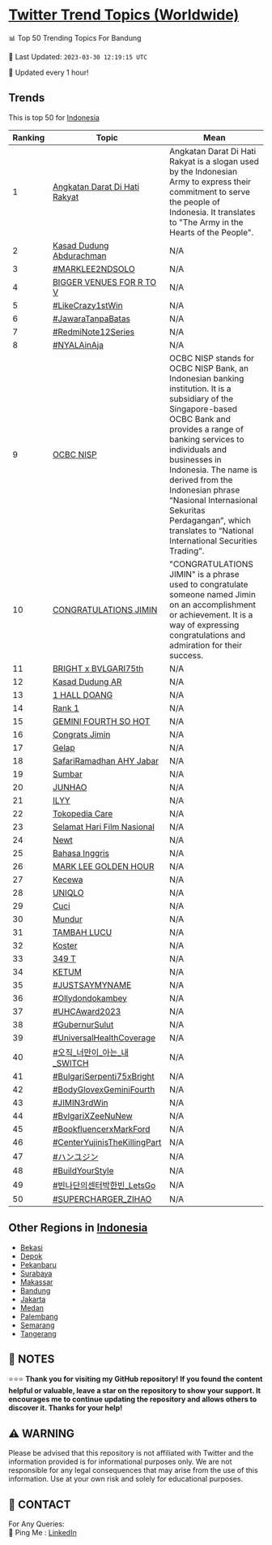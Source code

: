 [Twitter Trend Topics (Worldwide)](https://github.com/ErcinDedeoglu/Twitter-Trend-Topics)
==========


📊 Top 50 Trending Topics For Bandung

📆 Last Updated: `2023-03-30 12:19:15 UTC`

🔧 Updated every 1 hour!


## Trends

This is top 50 for [Indonesia](</Indonesia>)

| Ranking | Topic | Mean |
| ------- | ------------ | ------------ |
| 1 | [Angkatan Darat Di Hati Rakyat](http://twitter.com/search?q=Angkatan+Darat+Di+Hati+Rakyat) | Angkatan Darat Di Hati Rakyat is a slogan used by the Indonesian Army to express their commitment to serve the people of Indonesia. It translates to "The Army in the Hearts of the People". |
| 2 | [Kasad Dudung Abdurachman](http://twitter.com/search?q=Kasad+Dudung+Abdurachman) | N/A |
| 3 | [#MARKLEE2NDSOLO](http://twitter.com/search?q=%23MARKLEE2NDSOLO) | N/A |
| 4 | [BIGGER VENUES FOR R TO V](http://twitter.com/search?q=BIGGER+VENUES+FOR+R+TO+V) | N/A |
| 5 | [#LikeCrazy1stWin](http://twitter.com/search?q=%23LikeCrazy1stWin) | N/A |
| 6 | [#JawaraTanpaBatas](http://twitter.com/search?q=%23JawaraTanpaBatas) | N/A |
| 7 | [#RedmiNote12Series](http://twitter.com/search?q=%23RedmiNote12Series) | N/A |
| 8 | [#NYALAinAja](http://twitter.com/search?q=%23NYALAinAja) | N/A |
| 9 | [OCBC NISP](http://twitter.com/search?q=OCBC+NISP) | OCBC NISP stands for OCBC NISP Bank, an Indonesian banking institution. It is a subsidiary of the Singapore-based OCBC Bank and provides a range of banking services to individuals and businesses in Indonesia. The name is derived from the Indonesian phrase “Nasional Internasional Sekuritas Perdagangan”, which translates to “National International Securities Trading”. |
| 10 | [CONGRATULATIONS JIMIN](http://twitter.com/search?q=CONGRATULATIONS+JIMIN) | "CONGRATULATIONS JIMIN" is a phrase used to congratulate someone named Jimin on an accomplishment or achievement. It is a way of expressing congratulations and admiration for their success. |
| 11 | [BRIGHT x BVLGARI75th](http://twitter.com/search?q=BRIGHT+x+BVLGARI75th) | N/A |
| 12 | [Kasad Dudung AR](http://twitter.com/search?q=Kasad+Dudung+AR) | N/A |
| 13 | [1 HALL DOANG](http://twitter.com/search?q=1+HALL+DOANG) | N/A |
| 14 | [Rank 1](http://twitter.com/search?q=Rank+1) | N/A |
| 15 | [GEMINI FOURTH SO HOT](http://twitter.com/search?q=GEMINI+FOURTH+SO+HOT) | N/A |
| 16 | [Congrats Jimin](http://twitter.com/search?q=Congrats+Jimin) | N/A |
| 17 | [Gelap](http://twitter.com/search?q=Gelap) | N/A |
| 18 | [SafariRamadhan AHY Jabar](http://twitter.com/search?q=SafariRamadhan+AHY+Jabar) | N/A |
| 19 | [Sumbar](http://twitter.com/search?q=Sumbar) | N/A |
| 20 | [JUNHAO](http://twitter.com/search?q=JUNHAO) | N/A |
| 21 | [ILYY](http://twitter.com/search?q=ILYY) | N/A |
| 22 | [Tokopedia Care](http://twitter.com/search?q=Tokopedia+Care) | N/A |
| 23 | [Selamat Hari Film Nasional](http://twitter.com/search?q=Selamat+Hari+Film+Nasional) | N/A |
| 24 | [Newt](http://twitter.com/search?q=Newt) | N/A |
| 25 | [Bahasa Inggris](http://twitter.com/search?q=Bahasa+Inggris) | N/A |
| 26 | [MARK LEE GOLDEN HOUR](http://twitter.com/search?q=MARK+LEE+GOLDEN+HOUR) | N/A |
| 27 | [Kecewa](http://twitter.com/search?q=Kecewa) | N/A |
| 28 | [UNIQLO](http://twitter.com/search?q=UNIQLO) | N/A |
| 29 | [Cuci](http://twitter.com/search?q=Cuci) | N/A |
| 30 | [Mundur](http://twitter.com/search?q=Mundur) | N/A |
| 31 | [TAMBAH LUCU](http://twitter.com/search?q=TAMBAH+LUCU) | N/A |
| 32 | [Koster](http://twitter.com/search?q=Koster) | N/A |
| 33 | [349 T](http://twitter.com/search?q=349+T) | N/A |
| 34 | [KETUM](http://twitter.com/search?q=KETUM) | N/A |
| 35 | [#JUSTSAYMYNAME](http://twitter.com/search?q=%23JUSTSAYMYNAME) | N/A |
| 36 | [#Ollydondokambey](http://twitter.com/search?q=%23Ollydondokambey) | N/A |
| 37 | [#UHCAward2023](http://twitter.com/search?q=%23UHCAward2023) | N/A |
| 38 | [#GubernurSulut](http://twitter.com/search?q=%23GubernurSulut) | N/A |
| 39 | [#UniversalHealthCoverage](http://twitter.com/search?q=%23UniversalHealthCoverage) | N/A |
| 40 | [#오직_너만이_아는_내_SWITCH](http://twitter.com/search?q=%23%ec%98%a4%ec%a7%81_%eb%84%88%eb%a7%8c%ec%9d%b4_%ec%95%84%eb%8a%94_%eb%82%b4_SWITCH) | N/A |
| 41 | [#BulgariSerpenti75xBright](http://twitter.com/search?q=%23BulgariSerpenti75xBright) | N/A |
| 42 | [#BodyGlovexGeminiFourth](http://twitter.com/search?q=%23BodyGlovexGeminiFourth) | N/A |
| 43 | [#JIMIN3rdWin](http://twitter.com/search?q=%23JIMIN3rdWin) | N/A |
| 44 | [#BvlgariXZeeNuNew](http://twitter.com/search?q=%23BvlgariXZeeNuNew) | N/A |
| 45 | [#BookfluencerxMarkFord](http://twitter.com/search?q=%23BookfluencerxMarkFord) | N/A |
| 46 | [#CenterYujinisTheKillingPart](http://twitter.com/search?q=%23CenterYujinisTheKillingPart) | N/A |
| 47 | [#ハンユジン](http://twitter.com/search?q=%23%e3%83%8f%e3%83%b3%e3%83%a6%e3%82%b8%e3%83%b3) | N/A |
| 48 | [#BuildYourStyle](http://twitter.com/search?q=%23BuildYourStyle) | N/A |
| 49 | [#빈나단의센터박한빈_LetsGo](http://twitter.com/search?q=%23%eb%b9%88%eb%82%98%eb%8b%a8%ec%9d%98%ec%84%bc%ed%84%b0%eb%b0%95%ed%95%9c%eb%b9%88_LetsGo) | N/A |
| 50 | [#SUPERCHARGER_ZIHAO](http://twitter.com/search?q=%23SUPERCHARGER_ZIHAO) | N/A |



## Other Regions in [Indonesia](</Indonesia>)

* [Bekasi](</Indonesia/Bekasi.md>)
* [Depok](</Indonesia/Depok.md>)
* [Pekanbaru](</Indonesia/Pekanbaru.md>)
* [Surabaya](</Indonesia/Surabaya.md>)
* [Makassar](</Indonesia/Makassar.md>)
* [Bandung](</Indonesia/Bandung.md>)
* [Jakarta](</Indonesia/Jakarta.md>)
* [Medan](</Indonesia/Medan.md>)
* [Palembang](</Indonesia/Palembang.md>)
* [Semarang](</Indonesia/Semarang.md>)
* [Tangerang](</Indonesia/Tangerang.md>)



## 📝 NOTES

⭐⭐⭐ **Thank you for visiting my GitHub repository! If you found the content helpful or valuable, leave a star on the repository to show your support. It encourages me to continue updating the repository and allows others to discover it. Thanks for your help!**


## ⚠️ WARNING

Please be advised that this repository is not affiliated with Twitter and the information provided is for informational purposes only. We are not responsible for any legal consequences that may arise from the use of this information. Use at your own risk and solely for educational purposes.


## 📨 CONTACT

 For Any Queries:  
            🏓 Ping Me : [LinkedIn](https://www.linkedin.com/in/ercindedeoglu/)
